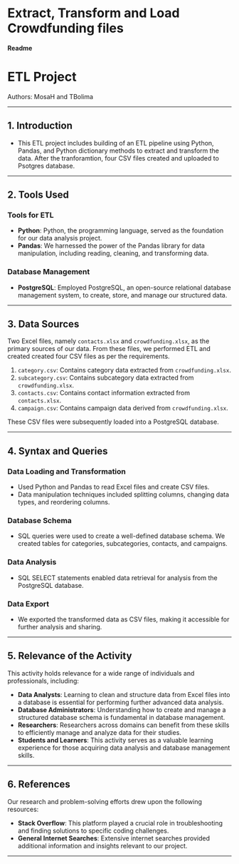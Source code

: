 # Extract, Transform and Load Crowdfunding files 

**Readme**

# ETL Project

Authors: MosaH and TBolima

---

## 1. Introduction

  - This ETL project includes building of an ETL pipeline using Python, Pandas, and Python dictionary methods to extract and transform the data. After the tranforamtion, four CSV files created and uploaded to Psotgres database. 
---

## 2. Tools Used

### Tools for ETL
- **Python**: Python, the programming language, served as the foundation for our data analysis project.
- **Pandas**: We harnessed the power of the Pandas library for data manipulation, including reading, cleaning, and transforming data.

### Database Management
- **PostgreSQL**: Employed PostgreSQL, an open-source relational database management system, to create, store, and manage our structured data.

---

## 3. Data Sources

Two Excel files, namely `contacts.xlsx` and `crowdfunding.xlsx`, as the primary sources of our data. From these files, we performed ETL and created created four CSV files as per the requirements.

1. `category.csv`: Contains category data extracted from `crowdfunding.xlsx`.
2. `subcategory.csv`: Contains subcategory data extracted from `crowdfunding.xlsx`.
3. `contacts.csv`: Contains contact information extracted from `contacts.xlsx`.
4. `campaign.csv`: Contains campaign data derived from `crowdfunding.xlsx`.

These CSV files were subsequently loaded into a PostgreSQL database.

---

## 4. Syntax and Queries

### Data Loading and Transformation
- Used Python and Pandas to read Excel files and create CSV files.
- Data manipulation techniques included splitting columns, changing data types, and reordering columns.

### Database Schema
- SQL queries were used to create a well-defined database schema. We created tables for categories, subcategories, contacts, and campaigns.

### Data Analysis
- SQL SELECT statements enabled data retrieval for analysis from the PostgreSQL database.

### Data Export
- We exported the transformed data as CSV files, making it accessible for further analysis and sharing.

---

## 5. Relevance of the Activity

This activity holds relevance for a wide range of individuals and professionals, including:

- **Data Analysts**: Learning to clean and structure data from Excel files into a database is essential for performing further advanced data analysis.
- **Database Administrators**: Understanding how to create and manage a structured database schema is fundamental in database management.
- **Researchers**: Researchers across domains can benefit from these skills to efficiently manage and analyze data for their studies.
- **Students and Learners**: This activity serves as a valuable learning experience for those acquiring data analysis and database management skills.

---




## 6. References

Our research and problem-solving efforts drew upon the following resources:

- **Stack Overflow**: This platform played a crucial role in troubleshooting and finding solutions to specific coding challenges.
- **General Internet Searches**: Extensive internet searches provided additional information and insights relevant to our project.

---


